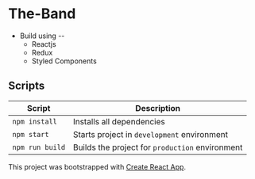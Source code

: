 # The-Band

- Build using --
  - Reactjs
  - Redux
  - Styled Components

## Scripts

| Script          | Description                                     |
| --------------- | ----------------------------------------------- |
| `npm install`   | Installs all dependencies                       |
| `npm start`     | Starts project in `development` environment     |
| `npm run build` | Builds the project for `production` environment |

This project was bootstrapped with [Create React App](https://github.com/facebook/create-react-app).
